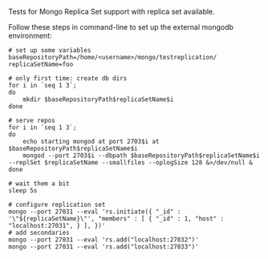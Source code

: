 Tests for Mongo Replica Set support with replica set available. 

Follow these steps in command-line  to  set up the external mongodb environment:

```
# set up some variables
baseRepositoryPath=/home/<username>/mongo/testreplication/
replicaSetName=foo

# only first time: create db dirs
for i in `seq 1 3`;
do
	mkdir $baseRepositoryPath$replicaSetName$i
done

# serve repos
for i in `seq 1 3`;
do
	echo starting mongod at port 2703$i at $baseRepositoryPath$replicaSetName$i
	mongod --port 2703$i --dbpath $baseRepositoryPath$replicaSetName$i --replSet $replicaSetName --smallfiles --oplogSize 128 &>/dev/null &
done

# wait them a bit
sleep 5s

# configure replication set
mongo --port 27031 --eval 'rs.initiate({ "_id" : '\"${replicaSetName}\"', "members" : [ { "_id" : 1, "host" : "localhost:27031", } ], })'
# add secondaries
mongo --port 27031 --eval 'rs.add("localhost:27032")'
mongo --port 27031 --eval 'rs.add("localhost:27033")'
```